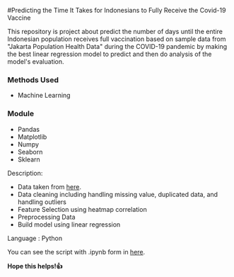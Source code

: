 #Predicting the Time It Takes for Indonesians to Fully Receive the Covid-19 Vaccine

This  repository is project about predict the number of days until the entire Indonesian population receives full vaccination based on sample data from "Jakarta Population Health Data" during the COVID-19 pandemic by making the best linear regression model to predict and then do analysis of the model's evaluation.

### Methods Used
* Machine Learning

### Module
* Pandas
* Matplotlib
* Numpy
* Seaborn
* Sklearn

Description:
- Data taken from [here](https://github.com/latifaesmananda/predict-time-takes-to-fully-recieve-covid19-vaccine/blob/main/Daily%20Update%20Data%20Agregat%20Covid-19%20Jakarta%20-%20Data%20Jakarta.csv).
- Data cleaning including handling missing value, duplicated data, and handling outliers
- Feature Selection using heatmap correlation
- Preprocessing Data
- Build model using linear regression

Language : Python

You can see the script with .ipynb form in [here](https://github.com/latifaesmananda/predict-time-takes-to-fully-recieve-covid19-vaccine/blob/main/time-takes-for-full-vaccine.ipynb).

**Hope this helps!👍**

